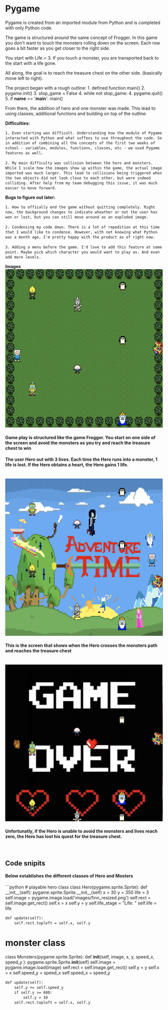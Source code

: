 # Pygame

Pygame is created from an imported module from Python and is completed with only Python code.

The game is structured around the same concept of Frogger. In this game you don't want to touch the monsters rolling down on the screen. Each row goes a bit faster as you get closer to the right side. 

You start with Life = 3. If you touch a monster, you are transported back to the start with a life gone. 

All along, the goal is to reach the treasure chest on the other side. (basically move left to right).


The project began with a rough outline:
    1. defined function main()
    2. pygame.init()
    3. stop_game = False
    4. while not stop_game:
    4. pygame.quit()
     <!--finally calling the main function to start the game-->
    5. if __name__ == '__main__':
           main()


From there, the addition of hero and one monster was made. This lead to using classes, additional functions and building on top of the outline.

<b>Difficulties:</b>

    1. Even starting was difficult. Understanding how the module of Pygame interacted with Python and what suffexs to use throughout the code. So in addition of combining all the concepts of the first two weeks of school - variables, modules, functions, classes, etc - we used Pygame features as well.

    2. My main difficulty was collision between the hero and monsters. While I scale how the images show up within the game, the actual image imported was much larger. This lead to collisions being triggered when the two objects did not look close to each other, but were indeed colliding. After help from my team debugging this issue, it was much easier to move forward.


<b>Bugs to figure out later:</b>

    1. How to offically end the game without quitting completely. Right now, the background changes to indicate wheather or not the user has won or lost, but you can still move around as an exploded image. 
    
    2. Condensing my code down. There is a lot of repedition at this time that I would like to condense. However, with not knowing what Python was a month ago, I'm pretty happy with the product as of right now.

    3. Adding a menu before the game. I'd love to add this feature at some point. Maybe pick which character you would want to play as. And even add more levels.


<b>Images</b>
<img src="images/Pygame-Play-Screen.png" alt="screen shot of pygame demo with forest background. displays monsters, Hero, heath heart and treasure chest">
<h4>Game play is structured like the game Frogger. You start on one side of the screen and avoid the monsters as you try and reach the treasure chest to win</h4>
<h4>The user Hero out with 3 lives. Each time the Hero runs into a monster, 1 life is lost. If the Hero obtains a heart, the Hero gains 1 life.</h4>
<br />

<img src="images/Pygame-Win-Screen.png" alt="screen shot of pygame demo when Hero wins">
<h4>This is the screen that shows when the Hero crosses the monsters path and reaches the treasure chest</h4>
<br />

<img src="images/Pygame-GameOver-Screen.png" alt="screen show ot pygame demo when Hero looses">
<h4>Unfortunatly, if the Hero is unable to avoid the monsters and lives reach zero, the Hero has lost his quest for the treasure chest.</h4>
<br />

<h2>Code snipits</h2>
<h4>Below establishes the different classes of Hero and Mosters</h4>
```python
# playable hero class
class Hero(pygame.sprite.Sprite):
    def __init__(self):
        pygame.sprite.Sprite.__init__(self)
        x = 30
        y = 350
        life = 3
        self.image = pygame.image.load('images/finn_resized.png')
        self.rect = self.image.get_rect()
        self.x = x
        self.y = y
        self.life_stage = "Life: "
        self.life = life
        
    def update(self):
        self.rect.topleft = self.x, self.y

# monster class
class Monsters(pygame.sprite.Sprite):
    def __init__(self, image, x, y, speed_x, speed_y ):
        pygame.sprite.Sprite.__init__(self)
        self.image = pygame.image.load(image)
        self.rect = self.image.get_rect()
        self.y = y
        self.x = x
        self.speed_y = speed_x
        self.speed_x = speed_y

    def update(self):
        self.y += self.speed_y
        if self.y >= 680:
            self.y = 10
        self.rect.topleft = self.x, self.y

```